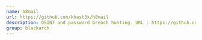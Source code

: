 ```yaml
---
name: h8mail
url: https://github.com/khast3x/h8mail
description: OSINT and password breach hunting. URL : https://github.com/khast3x/h8mail Groups : blackarch blackarch-recon blackarch-social
group: blackarch
---
```

